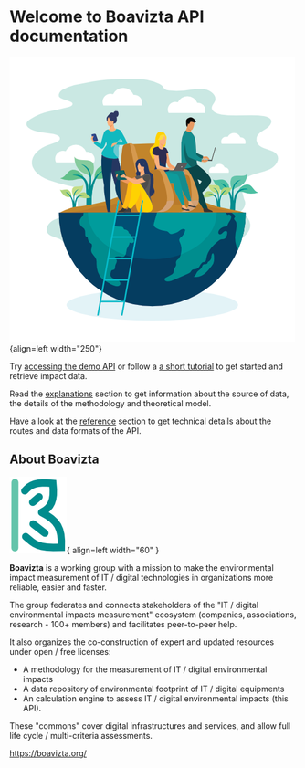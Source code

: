 # Welcome to Boavizta API documentation

![Boavizta earth](assets/boavizta-earth.png){align=left width="250"}

Try [accessing the demo API](https://api.boavizta.org/docs) or follow a [a short tutorial](getting_started/single_server.md) to get started and retrieve impact data.

Read the [explanations](Explanations/boavizta_db.md) section to get information about the source of data, the details of the methodology and theoretical model.

Have a look at the [reference](Reference/component_route.md) section to get technical details about the routes and data formats of the API.

## About Boavizta

![Boavizta earth](assets/boavizta-logo-4.png){ align=left width="60" }

**Boavizta** is a working group with a mission to make the environmental impact measurement of IT / digital technologies in organizations more reliable, easier and faster.

The group federates and connects stakeholders of the "IT / digital environmental impacts measurement" ecosystem (companies, associations, research - 100+ members) and facilitates peer-to-peer help.

It also organizes the co-construction of expert and updated resources under open / free licenses:

* A methodology for the measurement of IT / digital environmental impacts
* A data repository of environmental footprint of IT / digital equipments
* An calculation engine to assess IT / digital environmental impacts (this API).

These "commons" cover digital infrastructures and services, and allow full life cycle / multi-criteria assessments.

<https://boavizta.org/>
